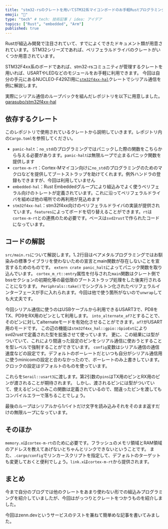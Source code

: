 ```yaml
---
title: "stm32-rsのクレートを用いてSTM32系マイコンボードのお手軽Rustプログラミング"
emoji: "🐡"
type: "tech" # tech: 技術記事 / idea: アイデア
topics: ["Rust", "embedded", "Arm"]
published: true
---
```


Rustが組込み開発で注目されていて、すでによくできたドキュメント類が用意されています。
STM32シリーズであれば、ペリフェラルドライバのクレートがいくつか用意されています。

STM32F4xx系のボードであれば、stm32-rsコミュニティが管理するクレートを用いれば、USARTやLEDなどのモジュールをお手軽に利用できます。
今回は自分の手元にあるNUCLEO-F429ZI用に[`stm32f4xx-hal`](https://crates.io/crates/stm32f4xx-hal)クレートでシリアル通信を例に解説します。

実際にシリアル通信のループバックを組んだレポジトリを以下に用意しました。
[garasubo/stm32f4xx-hal](https://github.com/garasubo/stm32f4xx-example)

## 依存するクレート

このレポジトリで使用されているクレートから説明していきます。レポジトリ内の`Cargo.toml`を参照してください。

- `panic-halt`：`no_std`のプログラミングではパニックした際の関数をこちらから与える必要があります。`panic-halt`は無限ループで止まるパニック関数を提供します
- `cortex-m-rt`：Cortex-Mマイコン向けに`no_std`のプログラミングのためのマクロなどを提供してブートストラップを助けてくれます。例外ハンドラの登録もできますが、今回は利用していません
- `embedded-hal`：Rust Embeddedグループにより組込みでよく使うペリフェラル向けのトレートが定義されています。これに沿ってペリフェラルドライバを組めば他の場所での再利用が見込めます
- `stm32f4xx-hal`：stm32f4xx向けのペリフェラルドライバの実装が提供されています。`features`によってボードを切り替えることができます。`rt`は`cortex-m-rt`との連携のため必要です。ベースは`svd2rust`で作られたコードになっています。



## コードの解説
`src/main.rs`について解説します。1､2行目はベアメタルプログラミングではお馴染みの標準ライブラリを使わないための宣言とmain関数が存在しないことを宣言するためのものです。
`extern crate panic_halt`によってパニック関数を取り込んでいます。
`cortex_m_rt::entry`属性を付与された`main`関数はクレート側でbssセクションの初期化等の最低限のブートストラップ処理をした後実行されることになります。
`Periphrals::take()`でシングルトン化されたペリフェラルインターフェースが手に入れられます。今回は他で使う箇所がないので`unwrap`しても大丈夫です。

今回シリアル通信に使うのはUSBケーブルから利用できるUSART3で、PD8をTX、PD9をRX用のピンとして利用します。
`into_alternate_af7`とすることで、そのピンに対してalternateモードを有効化させることができます。`af7`がUSART用のモードです。
この辺の機能は`stm32f4xx_hal::gpio::GpioExt`によりsvd2rustで定義された型を拡張させて使っています。
更に、この結果には型がついていて、これにより間違った設定のピンをシリアル通信に使おうとすることを型レベルで強制することができています。
`config`変数はシリアル通信の通信速度などの設定です。デフォルトのボーレートだといつも自分がシリアル通信用に使うminicomの設定と合わなかったので、ボーレートのみ上書きしています。
クロックの設定はデフォルトのものを使っています。

これらを`Serail::usart3`に渡します。第2引数の`pins`はTX用のピンとRX用のピンが渡されることが期待されます。
しかし、渡されるピンには型がついていて、使えるピンにのみこの関数は定義されているので、間違ったピンを渡してもコンパイルエラーで落ちることでしょう。

最後のループはシリアルから1バイトだけ文字を読み込みそれをそのまま返すだけの無限ループになっています。

## そのほか
`memory.x`は`cortex-m-rt`のために必要です。フラッシュのメモリ領域とRAM領域のアドレスを教えてあげないとちゃんとリンクできないということです。
また、`.cargo/config`でリンカースクリプトを指定して、デフォルトのターゲットも変更しておくと便利でしょう。`link.x`は`cortex-m-rt`から提供されます。

## まとめ
今まで自分のブログでは他のクレートをあまり使わない形での組込みプログラミングを紹介していましたが、今回はがっつりとクレートをつかうものを紹介しました。

今回はzenn.devというサービスのテストを兼ねて簡単めな記事を書いてみました。
